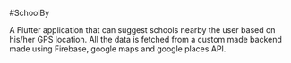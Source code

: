 #SchoolBy

A Flutter application that can suggest schools nearby the user based on his/her GPS location. All the data is fetched from a custom made backend made using Firebase, google maps and google places API.
